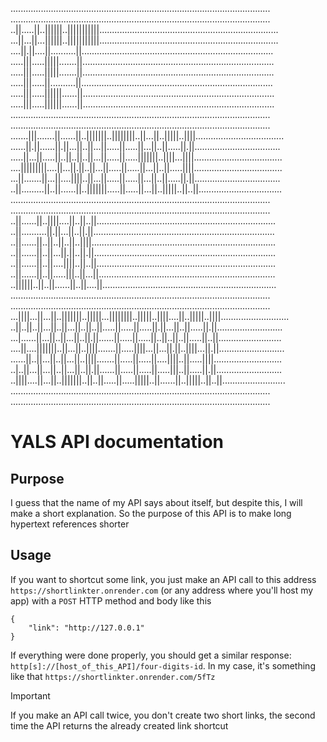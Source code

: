 .......................................................................................................
.......................................................................................................
..||.....||..||||||..|||||||||||.......................................................................
...||...||...||||||..|||||||||||.......................................................................
....||.||....||..........||............................................................................
.....|||.....|||||.......||............................................................................
.....|||.....|||||.......||............................................................................
.....|||.....||..........||............................................................................
.....|||.....||||||......||............................................................................
.....|||.....||||||......||............................................................................
.......................................................................................................
.......................................................................................................
.......|||.......||......||..|||||||..||||||||..||...||..|||||..||||...................................
......||.||......||.||...||..||...||.....||.....||...||..||.....||.||..................................
.....||...||.....||..||..||..||...||.....||.....|||||||..||||...||||...................................
....|||||||||....||...||.||..||...||.....||.....||...||..||.....||||...................................
...||.......||...||....||||..||...||.....||.....||...||..||.....||.||..................................
..||.........||..||......||..|||||||.....||.....||...||..|||||..||..||.................................
.......................................................................................................
.......................................................................................................
..||......||..||||....||..||..||.......................................................................
..||..........||.||...||..||.||........................................................................
..||......||..||..||..||..||||.........................................................................
..||......||..||...||.||..||.||........................................................................
..||......||..||....||||..||..||.......................................................................
..||......||..||.....|||..||...||......................................................................
..||||||..||..||......||..||....||.....................................................................
.......................................................................................................
.......................................................................................................
...||||...||...||..|||||||..|||||...||||||||..|||||..||||....||..|||||..||||...........................
..||..||..||...||..||...||..||..||.....||.....||.....||.||...||..||.....||.||..........................
...|......||...||..||...||..||.||......||.....||.....||..||..||..||.....||..||.........................
....||....|||||||..||...||..||||.......||.....||||...||...||.||..||||...||.||..........................
......||..||...||..||...||..||||.......||.....||.....||....||||..||.....||||...........................
..|..||...||...||..||...||..||.||......||.....||.....||.....|||..||.....||.||..........................
..||||....||...||..|||||||..||..||.....||.....|||||..||......||..|||||..||..||.........................
.......................................................................................................
.......................................................................................................
# YALS API documentation
## Purpose
I guess that the name of my API says about itself, but despite this, I will make a short explanation. So the purpose of this API is to make long hypertext references shorter
## Usage
If you want to shortcut some link, you just make an API call to this address `https://shortlinkter.onrender.com` (or any address where you'll host my app) with a `POST` HTTP method and body like this
```
{
    "link": "http://127.0.0.1"
}
```

If everything were done properly, you should get a similar response: `http[s]://[host_of_this_API]/four-digits-id`. In my case, it's something like that `https://shortlinkter.onrender.com/5fTz`
>[!IMPORTANT]
>If you make an API call twice, you don't create two short links, the second time the API returns the already created link shortcut
